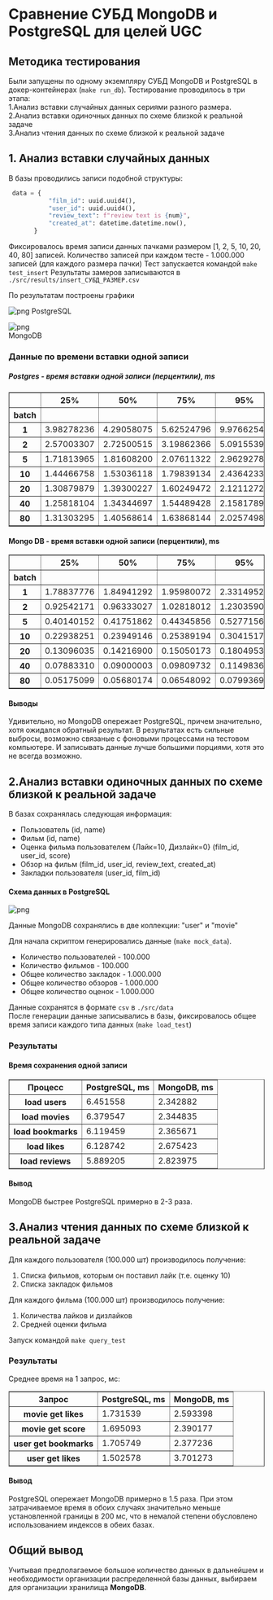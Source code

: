 # Сравнение СУБД MongoDB и PostgreSQL для целей UGC
## Методика тестирования
Были запущены по одному экземпляру СУБД MongoDB и PostgreSQL в докер-контейнерах (`make run_db`).
Тестирование проводилось в три этапа:   
1.Анализ вставки случайных данных сериями разного размера.   
2.Анализ вставки одиночных данных по схеме близкой к реальной задаче  
3.Анализ чтения данных по схеме близкой к реальной задаче  

## 1. Анализ вставки случайных данных

 В базы проводились записи подобной структуры: 
 ```python
  data = {
            "film_id": uuid.uuid4(),
            "user_id": uuid.uuid4(),
            "review_text": f"review text is {num}",
            "created_at": datetime.datetime.now(),
        }
```
Фиксировалось время записи данных пачками размером  [1, 2, 5, 10, 20, 40, 80] записей.
Количество записей при каждом тесте - 1.000.000 записей (для каждого размера пачки)
Тест запускается командой `make test_insert`
Результаты замеров записываются в `./src/results/insert_СУБД_РАЗМЕР.csv`  

По результатам построены графики  

![png](output_4_1.png)
PostgreSQL

![png](output_5_1.png)    
MongoDB    

### Данные по времени вставки одной записи
##### Postgres - время вставки одной записи (перцентили), ms

<div>
<style scoped>
    .dataframe tbody tr th:only-of-type {
        vertical-align: middle;
    }

    .dataframe tbody tr th {
        vertical-align: top;
    }

    .dataframe thead th {
        text-align: right;
    }
</style>
<table border="1" class="dataframe">
  <thead>
    <tr style="text-align: right;">
      <th></th>
      <th>25%</th>
      <th>50%</th>
      <th>75%</th>
      <th>95%</th>
    </tr>
    <tr>
      <th>batch</th>
      <th></th>
      <th></th>
      <th></th>
      <th></th>
    </tr>
  </thead>
  <tbody>
    <tr>
      <th>1</th>
      <td>3.98278236</td>
      <td>4.29058075</td>
      <td>5.62524796</td>
      <td>9.97662544</td>
    </tr>
    <tr>
      <th>2</th>
      <td>2.57003307</td>
      <td>2.72500515</td>
      <td>3.19862366</td>
      <td>5.09155393</td>
    </tr>
    <tr>
      <th>5</th>
      <td>1.71813965</td>
      <td>1.81608200</td>
      <td>2.07611322</td>
      <td>2.96292782</td>
    </tr>
    <tr>
      <th>10</th>
      <td>1.44466758</td>
      <td>1.53036118</td>
      <td>1.79839134</td>
      <td>2.43642330</td>
    </tr>
    <tr>
      <th>20</th>
      <td>1.30879879</td>
      <td>1.39300227</td>
      <td>1.60249472</td>
      <td>2.12112725</td>
    </tr>
    <tr>
      <th>40</th>
      <td>1.25818104</td>
      <td>1.34344697</td>
      <td>1.54489428</td>
      <td>2.15817899</td>
    </tr>
    <tr>
      <th>80</th>
      <td>1.31303295</td>
      <td>1.40568614</td>
      <td>1.63868144</td>
      <td>2.02574983</td>
    </tr>
  </tbody>
</table>
</div>  


#### Mongo DB - время вставки одной записи (перцентили), ms

<div>
<style scoped>
    .dataframe tbody tr th:only-of-type {
        vertical-align: middle;
    }

    .dataframe tbody tr th {
        vertical-align: top;
    }

    .dataframe thead th {
        text-align: right;
    }
</style>
<table border="1" class="dataframe">
  <thead>
    <tr style="text-align: right;">
      <th></th>
      <th>25%</th>
      <th>50%</th>
      <th>75%</th>
      <th>95%</th>
    </tr>
    <tr>
      <th>batch</th>
      <th></th>
      <th></th>
      <th></th>
      <th></th>
    </tr>
  </thead>
  <tbody>
    <tr>
      <th>1</th>
      <td>1.78837776</td>
      <td>1.84941292</td>
      <td>1.95980072</td>
      <td>2.33149529</td>
    </tr>
    <tr>
      <th>2</th>
      <td>0.92542171</td>
      <td>0.96333027</td>
      <td>1.02818012</td>
      <td>1.23035908</td>
    </tr>
    <tr>
      <th>5</th>
      <td>0.40140152</td>
      <td>0.41751862</td>
      <td>0.44345856</td>
      <td>0.52771568</td>
    </tr>
    <tr>
      <th>10</th>
      <td>0.22938251</td>
      <td>0.23949146</td>
      <td>0.25389194</td>
      <td>0.30415177</td>
    </tr>
    <tr>
      <th>20</th>
      <td>0.13096035</td>
      <td>0.14216900</td>
      <td>0.15050173</td>
      <td>0.18049538</td>
    </tr>
    <tr>
      <th>40</th>
      <td>0.07883310</td>
      <td>0.09000003</td>
      <td>0.09809732</td>
      <td>0.11498362</td>
    </tr>
    <tr>
      <th>80</th>
      <td>0.05175099</td>
      <td>0.05680174</td>
      <td>0.06548092</td>
      <td>0.07993698</td>
    </tr>
  </tbody>
</table>
</div>

#### Выводы
Удивительно, но MongoDB опережает PostgreSQL, причем значительно, хотя ожидался обратный результат.
В результатах есть сильные выбросы, возможно связаные с фоновыми процессами на тестовом компьютере.
И записывать данные лучше большими порциями, хотя это не всегда возможно.

## 2.Анализ вставки одиночных данных по схеме близкой к реальной задаче
В базах сохранялась следующая информация:
* Пользователь (id, name)
* Фильм (id, name)
* Оценка фильма пользователем {Лайк=10, Дизлайк=0} (film_id, user_id, score)
* Обзор на фильм (film_id, user_id, review_text, created_at)
* Закладки пользователя (user_id, film_id)
#### Схема данных в PostgreSQL
![png](output_2_1.png)  

Данные MongoDB сохранялись в две коллекции: "user" и "movie"

Для начала скриптом генерировались данные (`make mock_data`).  
* Количество пользователей - 100.000  
* Количество фильмов - 100.000  
* Общее количество закладок - 1.000.000
* Общее количество обзоров - 1.000.000
* Общее количество оценок - 1.000.000

Данные сохранятся в формате `csv` в `./src/data`  
После генерации данные записывались в базы, фиксировалось общее время записи каждого типа данных (`make load_test`)

### Результаты
#### Время сохранения одной записи
<div>
<style scoped>
    .dataframe tbody tr th:only-of-type {
        vertical-align: middle;
    }

    .dataframe tbody tr th {
        vertical-align: top;
    }

    .dataframe thead th {
        text-align: center;
    }
</style>
<table border="1" class="dataframe">
  <thead>
    <tr style="text-align: left;">
      <th>Процесс</th>
      <th>PostgreSQL, ms</th>
      <th>MongoDB, ms</th>
    </tr>
   
  </thead>
  <tbody>
    <tr>
      <th>load users</th>
      <td>6.451558</td>
      <td>2.342882</td>
    </tr>
    <tr>
      <th>load movies</th>
      <td>6.379547</td>
      <td>2.344835</td>
    </tr>
    <tr>
      <th>load bookmarks</th>
      <td>6.119459</td>
      <td>2.365671</td>
    </tr>
    <tr>
      <th>load likes</th>
      <td>6.128742</td>
      <td>2.675423</td>
    </tr>
    <tr>
      <th>load reviews</th>
      <td>5.889205</td>
      <td>2.823975</td>
    </tr>
    
  </tbody>
</table>
</div>

#### Вывод
MongoDB быстрее PostgreSQL примерно в 2-3 раза. 

## 3.Анализ чтения данных по схеме близкой к реальной задаче
Для каждого пользователя (100.000 шт) производилось получение:
1. Списка фильмов, которым он поставил лайк (т.е. оценку 10)
2. Списка закладок фильмов

Для каждого фильма (100.000 шт) производилось получение:
1. Количества лайков и дизлайков
2. Средней оценки фильма

Запуск командой `make query_test`

### Результаты
Среднее время на 1 запрос, мс:
<table border="1" class="dataframe">
  <thead>
    <tr style="text-align: right;">
      <th>Запрос</th>
      <th>PostgreSQL, ms</th>
      <th>MongoDB, ms</th>
    </tr>
    
  </thead>
  <tbody>
    <tr>
      <th>movie get likes</th>
      <td>1.731539</td>
      <td>2.593398</td>
    </tr>
    <tr>
      <th>movie get score</th>
      <td>1.695093</td>
      <td>2.390177</td>
    </tr>
    <tr>
      <th>user get bookmarks</th>
      <td>1.705749</td>
      <td>2.377236</td>
    </tr>
    <tr>
      <th>user get likes</th>
      <td>1.502578</td>
      <td>3.701273</td>
    </tr>
  </tbody>
</table>


#### Вывод
PostgreSQL опережает MongoDB примерно в 1.5 раза. 
При этом затрачиваемое время в обоих случаях значительно меньше установленной границы в 200 мс, 
что в немалой степени обусловлено использованием индексов в обеих базах.

## Общий вывод
Учитывая предполагаемое большое количество данных в дальнейшем и необходимости организации распределенной базы данных, 
выбираем для организации хранилища __MongoDB__. 

